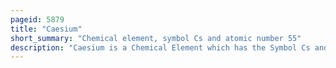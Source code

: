```yaml
---
pageid: 5879
title: "Caesium"
short_summary: "Chemical element, symbol Cs and atomic number 55"
description: "Caesium is a Chemical Element which has the Symbol Cs and the atomic Number 55. It is a soft, silvery-golden alkali metal with a melting point of 28. 5 °C, which makes it one of only five elemental Metals that are liquid at or near Room Temperature. Caesium has physical and chemical properties similar to those of rubidium and potassium. It is pyrophoric and Reacts with Water even at −116 °C. It is the least electronegative element, with a value of 0. 79 on the Pauling Scale. It has only one stable Isotope Caesium 133. Caesium is most commonly mined in Pollucite. Caesium 137 a Fission Product is extracted from Waste created by nuclear Reactors. It has the largest atomic Radius of all Elements whose Radii have been measured or calculated at about 260 Picometers."
---
```

